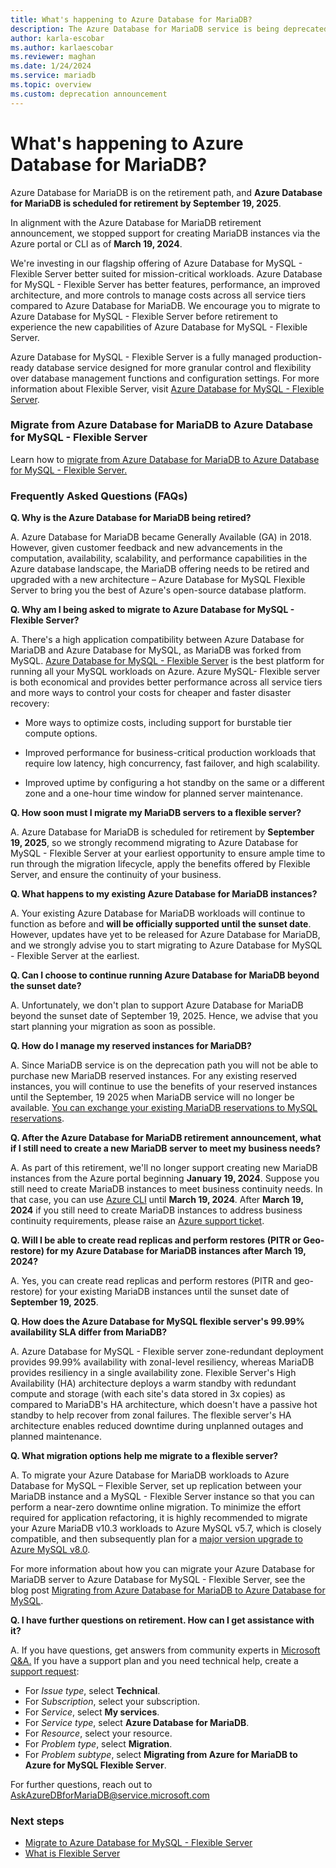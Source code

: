 ```yaml
---
title: What's happening to Azure Database for MariaDB?
description: The Azure Database for MariaDB service is being deprecated.
author: karla-escobar
ms.author: karlaescobar
ms.reviewer: maghan
ms.date: 1/24/2024
ms.service: mariadb
ms.topic: overview
ms.custom: deprecation announcement
---
```


# What's happening to Azure Database for MariaDB?

Azure Database for MariaDB is on the retirement path, and **Azure Database for MariaDB is scheduled for retirement by September 19, 2025**.

In alignment with the Azure Database for MariaDB retirement announcement, we stopped support for creating MariaDB instances via the Azure portal or CLI as of **March 19, 2024**.

We're investing in our flagship offering of Azure Database for MySQL - Flexible Server better suited for mission-critical workloads. Azure Database for MySQL - Flexible Server has better features, performance, an improved architecture, and more controls to manage costs across all service tiers compared to Azure Database for MariaDB. We encourage you to migrate to Azure Database for MySQL - Flexible Server before retirement to experience the new capabilities of Azure Database for MySQL - Flexible Server.

Azure Database for MySQL - Flexible Server is a fully managed production-ready database service designed for more granular control and flexibility over database management functions and configuration settings. For more information about Flexible Server, visit [Azure Database for MySQL - Flexible Server](/azure/mysql/flexible-server/overview).

### Migrate from Azure Database for MariaDB to Azure Database for MySQL - Flexible Server

Learn how to [migrate from Azure Database for MariaDB to Azure Database for MySQL - Flexible Server.](https://aka.ms/AzureMariaDBtoAzureMySQL)

### Frequently Asked Questions (FAQs)

**Q. Why is the Azure Database for MariaDB being retired?**

A. Azure Database for MariaDB became Generally Available (GA) in 2018. However, given customer feedback and new advancements in the computation, availability, scalability, and performance capabilities in the Azure database landscape, the MariaDB offering needs to be retired and upgraded with a new architecture – Azure Database for MySQL Flexible Server to bring you the best of Azure's open-source database platform.

**Q. Why am I being asked to migrate to Azure Database for MySQL - Flexible Server?**

A. There's a high application compatibility between Azure Database for MariaDB and Azure Database for MySQL, as MariaDB was forked from MySQL. [Azure Database for MySQL - Flexible Server](https://azure.microsoft.com/pricing/details/mysql/flexible-server/#overview) is the best platform for running all your MySQL workloads on Azure. Azure MySQL- Flexible server is both economical and provides better performance across all service tiers and more ways to control your costs for cheaper and faster disaster recovery:

- More ways to optimize costs, including support for burstable tier compute options.

- Improved performance for business-critical production workloads that require low latency, high concurrency, fast failover, and high scalability.

- Improved uptime by configuring a hot standby on the same or a different zone and a one-hour time window for planned server maintenance.

**Q. How soon must I migrate my MariaDB servers to a flexible server?**

A. Azure Database for MariaDB is scheduled for retirement by **September 19, 2025**, so we strongly recommend migrating to Azure Database for MySQL - Flexible Server at your earliest opportunity to ensure ample time to run through the migration lifecycle, apply the benefits offered by Flexible Server, and ensure the continuity of your business.

**Q. What happens to my existing Azure Database for MariaDB instances?**

A. Your existing Azure Database for MariaDB workloads will continue to function as before and **will be officially supported until the sunset date**. However, updates have yet to be released for Azure Database for MariaDB, and we strongly advise you to start migrating to Azure Database for MySQL - Flexible Server at the earliest.

**Q. Can I choose to continue running Azure Database for MariaDB beyond the sunset date?**

A. Unfortunately, we don't plan to support Azure Database for MariaDB beyond the sunset date of September 19, 2025. Hence, we advise that you start planning your migration as soon as possible.

**Q. How do I manage my reserved instances for MariaDB?**

A. Since MariaDB service is on the deprecation path you will not be able to purchase new MariaDB reserved instances. For any existing reserved instances, you will continue to use the benefits of your reserved instances until the September, 19 2025 when MariaDB service will no longer be available. [You can exchange your existing MariaDB reservations to MySQL reservations](/azure/cost-management-billing/reservations/exchange-and-refund-azure-reservations).

**Q. After the Azure Database for MariaDB retirement announcement, what if I still need to create a new MariaDB server to meet my business needs?**

A. As part of this retirement, we'll no longer support creating new MariaDB instances from the Azure portal beginning **January 19, 2024**. Suppose you still need to create MariaDB instances to meet business continuity needs. In that case, you can use [Azure CLI](/azure/mysql/single-server/quickstart-create-mysql-server-database-using-azure-cli) until **March 19, 2024**. After **March 19, 2024** if you still need to create MariaDB instances to address business continuity requirements, please raise an [Azure support ticket](https://portal.azure.com/#blade/Microsoft_Azure_Support/HelpAndSupportBlade/newsupportrequest).

**Q. Will I be able to create read replicas and perform restores (PITR or Geo-restore) for my Azure Database for MariaDB instances after March 19, 2024?**

A. Yes, you can create read replicas and perform restores (PITR and geo-restore) for your existing MariaDB instances until the sunset date of **September 19, 2025**.

**Q. How does the Azure Database for MySQL flexible server's 99.99% availability SLA differ from MariaDB?**

A. Azure Database for MySQL - Flexible server zone-redundant deployment provides 99.99% availability with zonal-level resiliency, whereas MariaDB provides resiliency in a single availability zone. Flexible Server's High Availability (HA) architecture deploys a warm standby with redundant compute and storage (with each site's data stored in 3x copies) as compared to MariaDB's HA architecture, which doesn't have a passive hot standby to help recover from zonal failures. The flexible server's HA architecture enables reduced downtime during unplanned outages and planned maintenance.

**Q. What migration options help me migrate to a flexible server?**

A. To migrate your Azure Database for MariaDB workloads to Azure Database for MySQL – Flexible Server, set up replication between your MariaDB instance and a MySQL - Flexible Server instance so that you can perform a near-zero downtime online migration. To minimize the effort required for application refactoring, it is highly recommended to migrate your Azure MariaDB v10.3 workloads to Azure MySQL v5.7, which is closely compatible, and then subsequently plan for a [major version upgrade to Azure MySQL v8.0](/azure/mysql/flexible-server/how-to-upgrade).

For more information about how you can migrate your Azure Database for MariaDB server to Azure Database for MySQL - Flexible Server, see the blog post [Migrating from Azure Database for MariaDB to Azure Database for MySQL](https://techcommunity.microsoft.com/t5/azure-database-for-mysql-blog/migrating-from-azure-database-for-mariadb-to-azure-database-for/ba-p/3838455).

**Q. I have further questions on retirement. How can I get assistance with it?**

A. If you have questions, get answers from community experts in [Microsoft Q&A.](/answers/tags/56/azure-database-mariadb) If you have a support plan and you need technical help, create a [support request](https://portal.azure.com/#blade/Microsoft_Azure_Support/HelpAndSupportBlade/newsupportrequest):

- For _Issue type_, select **Technical**.
- For _Subscription_, select your subscription.
- For _Service_, select **My services**.
- For _Service type_, select **Azure Database for MariaDB**.
- For _Resource_, select your resource.
- For _Problem type_, select **Migration**.
- For _Problem subtype_, select **Migrating from Azure for MariaDB to Azure for MySQL Flexible Server**.

For further questions, reach out to [AskAzureDBforMariaDB@service.microsoft.com](mailto:AskAzureDBforMariaDB@service.microsoft.com)

### Next steps

- [Migrate to Azure Database for MySQL - Flexible Server](https://aka.ms/AzureMariaDBtoAzureMySQL)
- [What is Flexible Server](/azure/mysql/flexible-server/overview)
